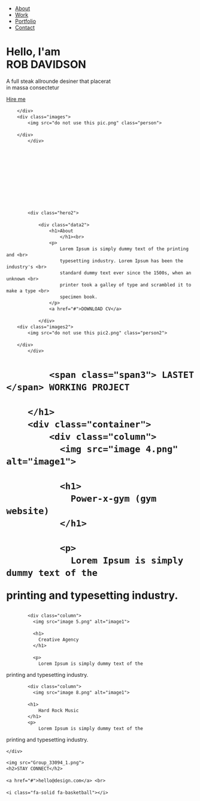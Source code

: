 <!DOCTYPE html>
<html lang="en">
<head>
    <meta charset="UTF-8">
    <meta name="viewport" content="width=device-width, initial-scale=1.0">
    <link rel="stylesheet" href="style3.css">
    <link rel="stylesheet" href="https://cdnjs.cloudflare.com/ajax/libs/font-awesome/6.4.2/css/all.min.css">
    <title>Developer Profile</title>
</head>
<body>
    <div class="hero">
        <nav>
            <img src="" class="logo">
            <ul>
            <li><a href="#">About</a></li>
            <li><a href="#">Work</a></li>
            <li><a href="#">Portfolio</a></li>
            <li><a href="#">Contact</a></li>
            </ul>
        </nav>
        <div class="data">
            <h1><span>Hello, I'am</span><br> ROB DAVIDSON</h1>
            <p>
                A full steak allrounde desiner that placerat
                <br>in massa consectetur
            </p>
            <a href="#">Hire me</a>

        </div>
        <div class="images">
            <img src="do not use this pic.png" class="person">
        
        </div>
            </div>











            <div class="hero2">
                
                <div class="data2">
                    <h1>About
                        </h1><br>
                    <p>
                        Lorem Ipsum is simply dummy text of the printing and <br>
                        typesetting industry. Lorem Ipsum has been the industry's <br>
                        standard dummy text ever since the 1500s, when an unknown <br>
                        printer took a galley of type and scrambled it to make a type <br>
                        specimen book.
                    </p>
                    <a href="#">DOWNLOAD CV</a>
                      
                </div>
        <div class="images2">
            <img src="do not use this pic2.png" class="person2">
        
        </div>
            </div>



<div class="hero3">
    <div class="data3">
        <h1>

            <span class="span3"> LASTET </span> WORKING PROJECT

        </h1>
        <div class="container">
            <div class="column">
              <img src="image 4.png" alt="image1">

              <h1>
                Power-x-gym (gym website)
              </h1>

              <p>
                Lorem Ipsum is simply dummy text of the 

printing and typesetting industry.
              </p>
            </div>


            <div class="column">
              <img src="image 5.png" alt="image1">

              <h1>
                Creative Agency
              </h1>

              <p>
                Lorem Ipsum is simply dummy text of the 

printing and typesetting industry.
              </p>
            </div>


            <div class="column">
              <img src="image 8.png" alt="image1">

            <h1>
                Hard Rock Music
            </h1>
            <p>
                Lorem Ipsum is simply dummy text of the 

printing and typesetting industry.
            </p>
            </div>
         </div>
        









        

</div>



    </div>
    
</div>


<div class="hero4">
<div class="container2">
    
    <img src="Group_33094_1.png">
    <h2>STAY CONNECT</h2>

    <a href="#">hello@design.com</a> <br>

    <i class="fa-solid fa-basketball"></i>
   
    
</div>
</div>

</div>








</body>
</html>
